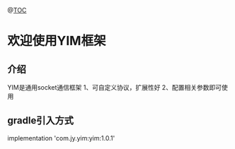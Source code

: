 @[TOC](YIM框架)

# 欢迎使用YIM框架


## 介绍

YIM是通用socket通信框架
    1、可自定义协议，扩展性好
    2、配置相关参数即可使用

## gradle引入方式
 implementation 'com.jy.yim:yim:1.0.1'






